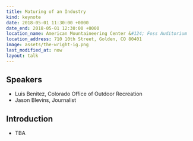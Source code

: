 ```yaml
---
title: Maturing of an Industry
kind: keynote
date: 2018-05-01 11:30:00 +0000
date_end: 2018-05-01 12:30:00 +0000
location_name: American Mountaineering Center &#124; Foss Auditorium
location_address: 710 10th Street, Golden, CO 80401
image: assets/the-wright-ig.png
last_modified_at: now
layout: talk
---
```


## Speakers

* Luis Benitez, Colorado Office of Outdoor Recreation
* Jason Blevins, Journalist

## Introduction

* TBA